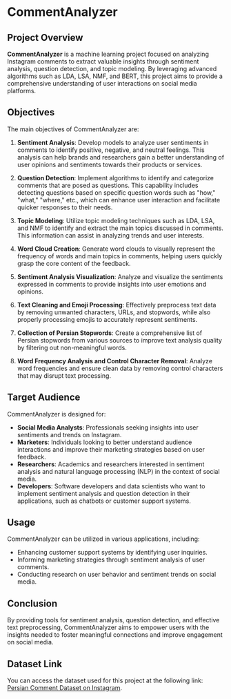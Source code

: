 # CommentAnalyzer

## Project Overview

**CommentAnalyzer** is a machine learning project focused on analyzing Instagram comments to extract valuable insights through sentiment analysis, question detection, and topic modeling. By leveraging advanced algorithms such as LDA, LSA, NMF, and BERT, this project aims to provide a comprehensive understanding of user interactions on social media platforms.

## Objectives

The main objectives of CommentAnalyzer are:

1. **Sentiment Analysis**: Develop models to analyze user sentiments in comments to identify positive, negative, and neutral feelings. This analysis can help brands and researchers gain a better understanding of user opinions and sentiments towards their products or services.

2. **Question Detection**: Implement algorithms to identify and categorize comments that are posed as questions. This capability includes detecting questions based on specific question words such as "how," "what," "where," etc., which can enhance user interaction and facilitate quicker responses to their needs.

3. **Topic Modeling**: Utilize topic modeling techniques such as LDA, LSA, and NMF to identify and extract the main topics discussed in comments. This information can assist in analyzing trends and user interests.

4. **Word Cloud Creation**: Generate word clouds to visually represent the frequency of words and main topics in comments, helping users quickly grasp the core content of the feedback.

5. **Sentiment Analysis Visualization**: Analyze and visualize the sentiments expressed in comments to provide insights into user emotions and opinions.

6. **Text Cleaning and Emoji Processing**: Effectively preprocess text data by removing unwanted characters, URLs, and stopwords, while also properly processing emojis to accurately represent sentiments.

7. **Collection of Persian Stopwords**: Create a comprehensive list of Persian stopwords from various sources to improve text analysis quality by filtering out non-meaningful words.

8. **Word Frequency Analysis and Control Character Removal**: Analyze word frequencies and ensure clean data by removing control characters that may disrupt text processing.

## Target Audience

CommentAnalyzer is designed for:

- **Social Media Analysts**: Professionals seeking insights into user sentiments and trends on Instagram.
- **Marketers**: Individuals looking to better understand audience interactions and improve their marketing strategies based on user feedback.
- **Researchers**: Academics and researchers interested in sentiment analysis and natural language processing (NLP) in the context of social media.
- **Developers**: Software developers and data scientists who want to implement sentiment analysis and question detection in their applications, such as chatbots or customer support systems.

## Usage

CommentAnalyzer can be utilized in various applications, including:

- Enhancing customer support systems by identifying user inquiries.
- Informing marketing strategies through sentiment analysis of user comments.
- Conducting research on user behavior and sentiment trends on social media.

## Conclusion

By providing tools for sentiment analysis, question detection, and effective text preprocessing, CommentAnalyzer aims to empower users with the insights needed to foster meaningful connections and improve engagement on social media.

## Dataset Link

You can access the dataset used for this project at the following link: [Persian Comment Dataset on Instagram](https://www.kaggle.com/datasets/alibehdarnejad/persian-comment-in-the-instagram).
